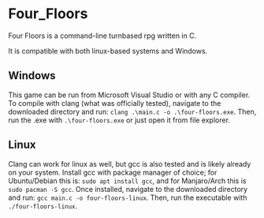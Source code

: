 # Four_Floors
Four Floors is a command-line turnbased rpg written in C.

It is compatible with both linux-based systems and Windows.

## Windows
This game can be run from Microsoft Visual Studio or with any C compiler.
To compile with clang (what was officially tested), navigate to the downloaded directory and run:
`clang .\main.c -o .\four-floors.exe`.
Then, run the .exe with `.\four-floors.exe` or just open it from file explorer.

## Linux
Clang can work for linux as well, but gcc is also tested and is likely already on your system.
Install gcc with package manager of choice; for Ubuntu/Debian this is:
`sudo apt install gcc`, and for Manjaro/Arch this is `sudo pacman -S gcc`.
Once installed, navigate to the downloaded directory and run:
`gcc main.c -o four-floors-linux`.
Then, run the executable with `./four-floors-linux`.

